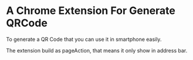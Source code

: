 # A Chrome Extension For Generate QRCode
To generate a QR Code that you can use it in smartphone easily.

The extension build as pageAction, that means it only show in address bar.
